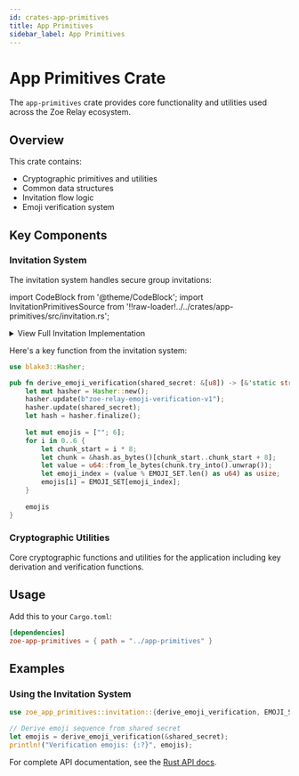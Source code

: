 ```yaml
---
id: crates-app-primitives
title: App Primitives
sidebar_label: App Primitives
---
```


# App Primitives Crate

The `app-primitives` crate provides core functionality and utilities used across the Zoe Relay ecosystem.

## Overview

This crate contains:
- Cryptographic primitives and utilities
- Common data structures
- Invitation flow logic
- Emoji verification system

## Key Components

### Invitation System

The invitation system handles secure group invitations:

import CodeBlock from '@theme/CodeBlock';
import InvitationPrimitivesSource from '!!raw-loader!../../crates/app-primitives/src/invitation.rs';

<details>
<summary>View Full Invitation Implementation</summary>

<CodeBlock language="rust" title="crates/app-primitives/src/invitation.rs">
{InvitationPrimitivesSource}
</CodeBlock>

</details>

Here's a key function from the invitation system:

```rust title="Emoji Verification Function"
use blake3::Hasher;

pub fn derive_emoji_verification(shared_secret: &[u8]) -> [&'static str; 6] {
    let mut hasher = Hasher::new();
    hasher.update(b"zoe-relay-emoji-verification-v1");
    hasher.update(shared_secret);
    let hash = hasher.finalize();
    
    let mut emojis = [""; 6];
    for i in 0..6 {
        let chunk_start = i * 8;
        let chunk = &hash.as_bytes()[chunk_start..chunk_start + 8];
        let value = u64::from_le_bytes(chunk.try_into().unwrap());
        let emoji_index = (value % EMOJI_SET.len() as u64) as usize;
        emojis[i] = EMOJI_SET[emoji_index];
    }
    
    emojis
}
```

### Cryptographic Utilities

Core cryptographic functions and utilities for the application including key derivation and verification functions.

## Usage

Add this to your `Cargo.toml`:

```toml
[dependencies]
zoe-app-primitives = { path = "../app-primitives" }
```

## Examples

### Using the Invitation System

```rust
use zoe_app_primitives::invitation::{derive_emoji_verification, EMOJI_SET};

// Derive emoji sequence from shared secret
let emojis = derive_emoji_verification(&shared_secret);
println!("Verification emojis: {:?}", emojis);
```

For complete API documentation, see the [Rust API docs](/zoe-relay/rustdoc/zoe_app_primitives/).